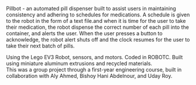 Pillbot - an automated pill dispenser built to assist users in maintaining consistency and adhering to schedules for medications. 
A schedule is given to the robot in the form of a text file.and when it is time for the user to take their medication, the robot 
dispense the correct number of each pill into the container, and alerts the user. When the user presses a button to acknowledge, 
the robot alert shuts off and the clock resumes for the user to take their next batch of pills. 

Using the Lego EV3 Robot, sensors, and motors. Coded in ROBOTC. Built using miniature aluminum extrusions and recycled materials.  
This was a group project through a first-year engineering course, built in collaboration with Aly Ahmed, Bishoy Hani Abdelnour, 
and Uday Roy. 
